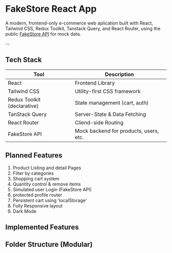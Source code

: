 # FakeStore React App

A modern, frontend-only e-commerce web aplication built with React, Tailwind CSS, Redux Toolkit, Tanstack Query, and React Router, using the public [FakeStore API](https://fakestoreapi.com) for mock data.

--

<!-- ## Live Demo -->

## Tech Stack

| Tool                        | Description                            |
| --------------------------- | -------------------------------------- |
| React                       | Frontend Library                       |
| Tailwind CSS                | Utility-first CSS framework            |
| Redux Toolkit (declarative) | State management (cart, auth)          |
| TanStack Query              | Server-State & Data Fetching           |
| React Router                | Cliend-side Routing                    |
| FakeStore API               | Mock backend for products, users, etc. |

## Planned Features

1. Product Listing and detail Pages
2. Filter by categories
3. Shopping cart system
4. Quantity control & remove items
5. Simulated user Login (FakeStore API)
6. protected profile router
7. Persistent cart using 'localStorage'
8. Fully Responsive layout
9. Dark Mode

## Implemented Features

## Folder Structure (Modular)
